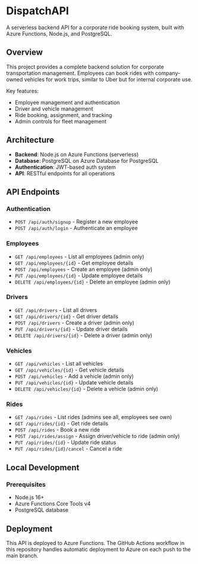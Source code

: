 # DispatchAPI

A serverless backend API for a corporate ride booking system, built with Azure Functions, Node.js, and PostgreSQL.

## Overview

This project provides a complete backend solution for corporate transportation management. Employees can book rides with company-owned vehicles for work trips, similar to Uber but for internal corporate use.

Key features:
- Employee management and authentication
- Driver and vehicle management
- Ride booking, assignment, and tracking
- Admin controls for fleet management

## Architecture

- **Backend**: Node.js on Azure Functions (serverless)
- **Database**: PostgreSQL on Azure Database for PostgreSQL
- **Authentication**: JWT-based auth system
- **API**: RESTful endpoints for all operations

## API Endpoints

### Authentication
- `POST /api/auth/signup` - Register a new employee
- `POST /api/auth/login` - Authenticate an employee

### Employees
- `GET /api/employees` - List all employees (admin only)
- `GET /api/employees/{id}` - Get employee details
- `POST /api/employees` - Create an employee (admin only)
- `PUT /api/employees/{id}` - Update employee details
- `DELETE /api/employees/{id}` - Delete an employee (admin only)

### Drivers
- `GET /api/drivers` - List all drivers
- `GET /api/drivers/{id}` - Get driver details
- `POST /api/drivers` - Create a driver (admin only)
- `PUT /api/drivers/{id}` - Update driver details
- `DELETE /api/drivers/{id}` - Delete a driver (admin only)

### Vehicles
- `GET /api/vehicles` - List all vehicles
- `GET /api/vehicles/{id}` - Get vehicle details
- `POST /api/vehicles` - Add a vehicle (admin only)
- `PUT /api/vehicles/{id}` - Update vehicle details
- `DELETE /api/vehicles/{id}` - Delete a vehicle (admin only)

### Rides
- `GET /api/rides` - List rides (admins see all, employees see own)
- `GET /api/rides/{id}` - Get ride details
- `POST /api/rides` - Book a new ride
- `POST /api/rides/assign` - Assign driver/vehicle to ride (admin only)
- `PUT /api/rides/{id}` - Update ride status
- `PUT /api/rides/{id}/cancel` - Cancel a ride

## Local Development

### Prerequisites
- Node.js 16+
- Azure Functions Core Tools v4
- PostgreSQL database

## Deployment

This API is deployed to Azure Functions. The GitHub Actions workflow in this repository handles automatic deployment to Azure on each push to the main branch.
